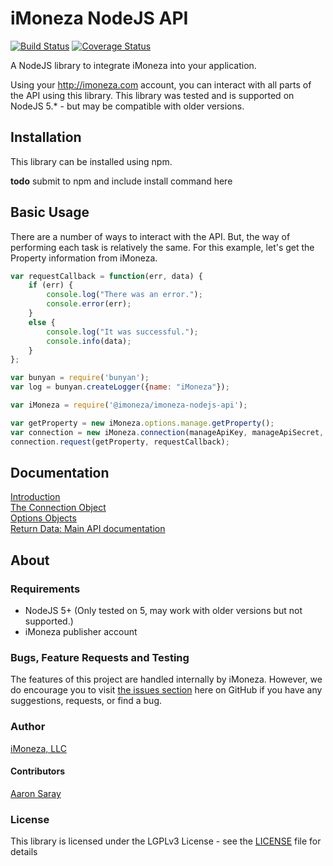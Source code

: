 # iMoneza NodeJS API

[![Build Status](https://travis-ci.org/iMoneza/imoneza-php-api.svg?branch=master)](https://travis-ci.org/iMoneza/imoneza-nodejs-api)
[![Coverage Status](https://coveralls.io/repos/github/iMoneza/imoneza-nodejs-api/badge.svg?branch=master)](https://coveralls.io/github/iMoneza/imoneza-nodejs-api?branch=master)

A NodeJS library to integrate iMoneza into your application.

Using your <http://imoneza.com> account, you can interact with all parts of the API using this library.  This library
was tested and is supported on NodeJS 5.* - but may be compatible with older versions.

## Installation

This library can be installed using npm.

**todo** submit to npm and include install command here

## Basic Usage

There are a number of ways to interact with the API.  But, the way of performing each task is relatively the same.  For
this example, let's get the Property information from iMoneza.

```javascript
var requestCallback = function(err, data) {
    if (err) {
        console.log("There was an error.");
        console.error(err);
    }
    else {
        console.log("It was successful.");
        console.info(data);
    }
};

var bunyan = require('bunyan');
var log = bunyan.createLogger({name: "iMoneza"});

var iMoneza = require('@imoneza/imoneza-nodejs-api');

var getProperty = new iMoneza.options.manage.getProperty();
var connection = new iMoneza.connection(manageApiKey, manageApiSecret, accessApiKey, accessApiSecret, log);
connection.request(getProperty, requestCallback);
```

## Documentation

[Introduction](docs/01-intro.md)  
[The Connection Object](docs/02-connection.md)  
[Options Objects](docs/03-options.md)  
[Return Data: Main API documentation](http://imoneza.github.io/documentation/docs/api)  


## About

### Requirements

 - NodeJS 5+ (Only tested on 5, may work with older versions but not supported.)
 - iMoneza publisher account

### Bugs, Feature Requests and Testing

The features of this project are handled internally by iMoneza.  However, we do encourage you to visit [the issues section](https://github.com/iMoneza/imoneza-nodejs-api/issues)
here on GitHub if you have any suggestions, requests, or find a bug.

### Author

[iMoneza, LLC](https://imoneza.com)

#### Contributors

[Aaron Saray](https://github.com/aaronsaray)

### License

This library is licensed under the LGPLv3 License - see the [LICENSE](LICENSE) file for details

